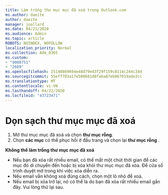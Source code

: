 ```yaml
---
title: Làm trống thư mục mục đã xoá trong Outlook.com
ms.author: daeite
author: daeite
manager: joallard
ms.date: 04/21/2020
ms.audience: Admin
ms.topic: article
ROBOTS: NOINDEX, NOFOLLOW
localization_priority: Normal
ms.collection: Adm_O365
ms.custom:
- "9000751"
- "2689"
ms.openlocfilehash: 25140869694e48d79ed3f29f159c8114c244c34d
ms.sourcegitcommit: 55eff703a17e500681d8fa6a87eb067019ade3cc
ms.translationtype: MT
ms.contentlocale: vi-VN
ms.lasthandoff: 04/22/2020
ms.locfileid: "43723471"
---
```

# <a name="empty-the-deleted-items-folder"></a>Dọn sạch thư mục mục đã xoá

1. Mở thư mục mục đã xoá và chọn **thư mục rỗng**.
2. Chọn **các mục** có thể phục hồi ở đầu trang và chọn lại **thư mục rỗng** .

**Không thể làm trống thư mục mục đã xoá**

- Nếu bạn đã xóa rất nhiều email, có thể mất một chút thời gian để các mục đó di chuyển đến hoặc bị xóa khỏi thư mục mục đã xóa. Để cửa sổ trình duyệt mở trong khi việc xóa diễn ra.
- Nếu email vẫn không xoá đúng cách, chọn một lô nhỏ để xoá.
- Nếu email bị xóa trở lại, nó có thể là do bạn đã xóa rất nhiều email gần đây. Vui lòng thử lại sau.
